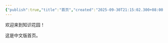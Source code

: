 ```yaml
---
{"publish":true,"title":"首页","created":"2025-09-30T21:15:02.300+08:00","modified":"2025-09-30T23:26:30.498+08:00","cssclasses":""}
---
```



欢迎来到知识花园！

这是中文版首页。
